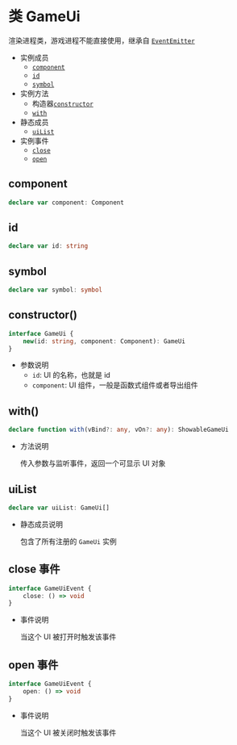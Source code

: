 # 类 GameUi

渲染进程类，游戏进程不能直接使用，继承自 [`EventEmitter`](./event-emitter.md)

-   实例成员
    -   [`component`](#component)
    -   [`id`](#id)
    -   [`symbol`](#symbol)
-   实例方法
    -   构造器[`constructor`](#constructor)
    -   [`with`](#with)
-   静态成员
    -   [`uiList`](#uilist)
-   实例事件
    -   [`close`](#close-事件)
    -   [`open`](#open-事件)

## component

```ts
declare var component: Component
```

## id

```ts
declare var id: string
```

## symbol

```ts
declare var symbol: symbol
```

## constructor()

```ts
interface GameUi {
    new(id: string, component: Component): GameUi
}
```

-   参数说明
    -   `id`: UI 的名称，也就是 id
    -   `component`: UI 组件，一般是函数式组件或者导出组件

## with()

```ts
declare function with(vBind?: any, vOn?: any): ShowableGameUi
```

-   方法说明

    传入参数与监听事件，返回一个可显示 UI 对象

## uiList

```ts
declare var uiList: GameUi[]
```

-   静态成员说明

    包含了所有注册的 `GameUi` 实例

## close 事件

```ts
interface GameUiEvent {
    close: () => void
}
```

-   事件说明

    当这个 UI 被打开时触发该事件

## open 事件

```ts
interface GameUiEvent {
    open: () => void
}
```

-   事件说明

    当这个 UI 被关闭时触发该事件
